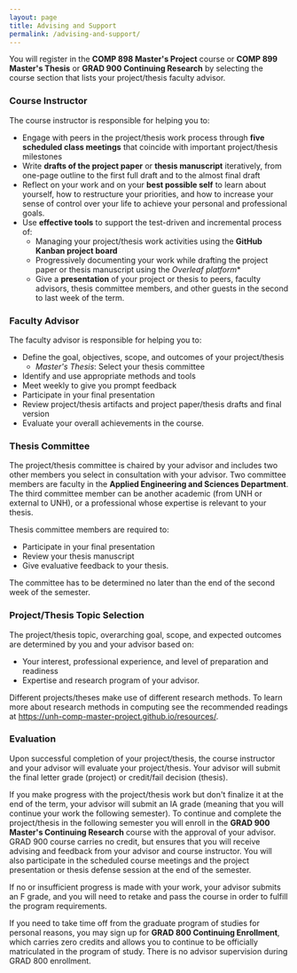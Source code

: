 ```yaml
---
layout: page
title: Advising and Support
permalink: /advising-and-support/
---
```

You will register in the **COMP 898  Master's Project** course or 
**COMP 899 Master's Thesis** or **GRAD 900 Continuing Research** by selecting 
the course section that lists your project/thesis faculty advisor.

### Course Instructor
The course instructor is responsible for helping you to:
* Engage with peers in the project/thesis work process through **five scheduled 
class meetings** that coincide with important project/thesis milestones
* Write **drafts of the project paper** or **thesis manuscript** iteratively, 
from one-page outline to the first full draft and to the almost final draft
* Reflect on your work and on your **best possible self** to learn about 
yourself, how to restructure your priorities, and how to increase your sense 
of control over your life to achieve your personal and professional goals.
* Use **effective tools** to support the test-driven and incremental process of:
    * Managing your project/thesis work activities using the 
    **GitHub Kanban project board**
    * Progressively documenting your work while drafting the project paper or 
    thesis manuscript using the *Overleaf platform**
    * Give a **presentation** of your project or thesis to peers, faculty 
    advisors, thesis committee members, and other guests 
in the second to last week of the term.

### Faculty Advisor
The faculty advisor is responsible for helping you to:
* Define the goal, objectives, scope, and outcomes of your project/thesis
    * *Master's Thesis*: Select your thesis committee
* Identify and use appropriate methods and tools
* Meet weekly to give you prompt feedback
* Participate in your final presentation
* Review project/thesis artifacts and project paper/thesis drafts and final 
version
* Evaluate your overall achievements in the course.

### Thesis Committee
The project/thesis committee is chaired by your advisor and includes
two other members you select in consultation with your advisor. Two
committee members are faculty in the **Applied Engineering and Sciences
Department**. The third committee member can be another academic (from UNH or
external to UNH), or a professional whose expertise is relevant to your thesis.

Thesis committee members are required to:
* Participate in your final presentation
* Review your thesis manuscript
* Give evaluative feedback to your thesis.

The committee has to be determined no later than the end of the second week of
the semester.

### Project/Thesis Topic Selection
The project/thesis topic, overarching goal, scope, and expected outcomes are
determined by you and your advisor based on:
* Your interest, professional experience, and level of preparation and
readiness
* Expertise and research program of your advisor.  

Different projects/theses make use of different research methods.
To learn more about research methods in computing see the recommended readings 
at <https://unh-comp-master-project.github.io/resources/>.

### Evaluation
Upon successful completion of your project/thesis, the course instructor and 
your advisor will evaluate your project/thesis. Your advisor will submit the 
final letter grade (project) or credit/fail decision (thesis).

If you make progress with the project/thesis work but don't finalize it at the 
end of the term, your advisor will submit an IA grade (meaning that you will 
continue your work the following semester). To continue and complete the 
project/thesis in the following semester you will enroll in the 
**GRAD 900 Master's Continuing Research** course with the approval of your 
advisor. GRAD 900 course carries no credit, but ensures that you will receive 
advising and feedback from your advisor and course instructor. You will also participate in the scheduled course meetings and the project presentation or 
thesis defense session at the end of the semester.

If no or insufficient progress is made with your work, your advisor submits an 
F grade, and you will need to retake and pass the course in order to fulfill 
the program requirements.

If you need to take time off from the graduate program of studies for personal
reasons, you may sign up for **GRAD 800 Continuing Enrollment**, which carries
zero credits and allows you to continue to be officially matriculated in the
program of study. There is no advisor supervision during GRAD 800
enrollment.

